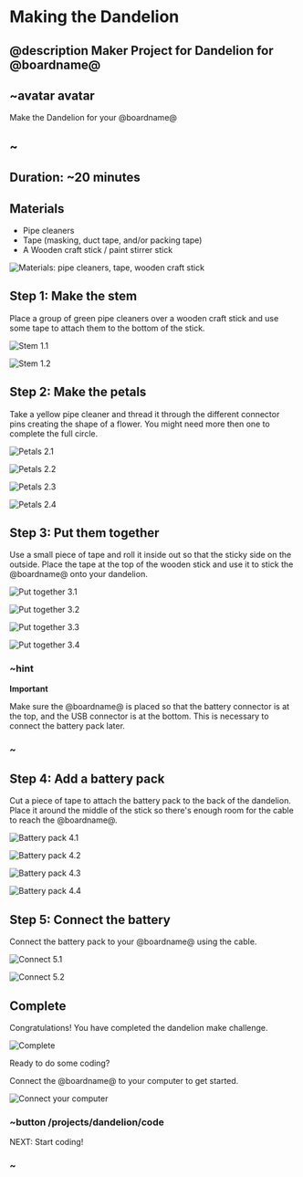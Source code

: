 # Making the Dandelion

## @description Maker Project for Dandelion for @boardname@

## ~avatar avatar

Make the Dandelion for your @boardname@

## ~

## Duration: ~20 minutes

## Materials

- Pipe cleaners
- Tape (masking, duct tape, and/or packing tape)
- A Wooden craft stick / paint stirrer stick

![Materials: pipe cleaners, tape, wooden craft stick](/static/cp/projects/dandelion/materials.jpg)

## Step 1: Make the stem

Place a group of green pipe cleaners over a wooden craft stick and use some tape to attach them to the bottom of the stick.

![Stem 1.1](/static/cp/projects/dandelion/step1.1.jpg)

![Stem 1.2](/static/cp/projects/dandelion/step1.2.jpg)

## Step 2: Make the petals

Take a yellow pipe cleaner and thread it through the different connector pins creating the shape of a flower. You might need more then one to complete the full circle.

![Petals 2.1](/static/cp/projects/dandelion/step2.1.jpg)

![Petals 2.2](/static/cp/projects/dandelion/step2.2.jpg)

![Petals 2.3](/static/cp/projects/dandelion/step2.3.jpg)

![Petals 2.4](/static/cp/projects/dandelion/step2.4.jpg)

## Step 3: Put them together

Use a small piece of tape and roll it inside out so that the sticky side on the outside. Place the tape at the top of the wooden stick and use it to stick the @boardname@ onto your dandelion.

![Put together 3.1](/static/cp/projects/dandelion/step3.1.jpg)

![Put together 3.2](/static/cp/projects/dandelion/step3.2.jpg)

![Put together 3.3](/static/cp/projects/dandelion/step3.3.jpg)

![Put together 3.4](/static/cp/projects/dandelion/step3.4.jpg)

### ~hint

**Important**

Make sure the @boardname@ is placed so that the battery connector is at the top, and the USB connector is at the bottom. This is necessary to connect the battery pack later.

### ~

## Step 4: Add a battery pack

Cut a piece of tape to attach the battery pack to the back of the dandelion. Place it around the middle of the stick so there's enough room for the cable to reach the @boardname@.

![Battery pack 4.1](/static/cp/projects/dandelion/step4.1.jpg)

![Battery pack 4.2](/static/cp/projects/dandelion/step4.2.jpg)

![Battery pack 4.3](/static/cp/projects/dandelion/step4.3.jpg)

![Battery pack 4.4](/static/cp/projects/dandelion/step4.4.jpg)

## Step 5: Connect the battery

Connect the battery pack to your @boardname@ using the cable.

![Connect 5.1](/static/cp/projects/dandelion/step5.1.jpg)

![Connect 5.2](/static/cp/projects/dandelion/step5.2.jpg)

## Complete

Congratulations! You have completed the dandelion make challenge.

![Complete](/static/cp/projects/dandelion/complete.jpg)

Ready to do some coding?

Connect the @boardname@ to your computer to get started.

![Connect your computer](/static/cp/projects/dandelion/connect.jpg)

### ~button /projects/dandelion/code

NEXT: Start coding!

### ~